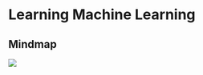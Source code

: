 # Learning Machine Learning

## Mindmap

[![](https://mermaid.ink/img/pako:eNp1ksluwjAQhl8FzTlCSch-bdQTUaui9lDlMsRDsJTYkZeqgHj3OqEsBXVO48-efzYfoJGMoICeC9bjUIsKmy0XNFsSKsFFW4uZsxINnrzzSZO5gtGeCY1VpP_SJa6pu2GvigYlG9L6on22ik_wTqC0Q8cbNPfCL9Z0nNQdXRkUDBXjezRciuvlB9cWuwc8ldRJcydTkVG8-YWVm9BtCys7kPrimtjfoKcOXQObsdiHHG_UqrHnW_4u9L9KVhtSDxMqeU9iFHGdmJ0TZbYZc4EHPakeOXObPIwxNZgt9VRD4dy1W1YNtTi6d2iNXO1EA4VRljxQ0rZbKDbYaXeyA3OTLjm2CvsLHVB8StmfQ4hxI1V1-jfT95meQHGAbyiCdJ5EiZ_HYRpnaZb7iQc7KOJsnudZHkdpGuZRHoZHD_aTqD_P4sQP4iDwF2mWxNHi-APODr7r?type=png)](https://mermaid.live/edit#pako:eNp1ksluwjAQhl8FzTlCSch-bdQTUaui9lDlMsRDsJTYkZeqgHj3OqEsBXVO48-efzYfoJGMoICeC9bjUIsKmy0XNFsSKsFFW4uZsxINnrzzSZO5gtGeCY1VpP_SJa6pu2GvigYlG9L6on22ik_wTqC0Q8cbNPfCL9Z0nNQdXRkUDBXjezRciuvlB9cWuwc8ldRJcydTkVG8-YWVm9BtCys7kPrimtjfoKcOXQObsdiHHG_UqrHnW_4u9L9KVhtSDxMqeU9iFHGdmJ0TZbYZc4EHPakeOXObPIwxNZgt9VRD4dy1W1YNtTi6d2iNXO1EA4VRljxQ0rZbKDbYaXeyA3OTLjm2CvsLHVB8StmfQ4hxI1V1-jfT95meQHGAbyiCdJ5EiZ_HYRpnaZb7iQc7KOJsnudZHkdpGuZRHoZHD_aTqD_P4sQP4iDwF2mWxNHi-APODr7r)
